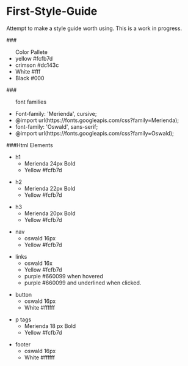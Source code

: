 # First-Style-Guide
<p>Attempt to make a style guide worth using. This is a work in progress.</P>
###<ul>Color Pallete
<li>yellow #fcfb7d</li> 
<li>crimson #dc143c</li>
<li>White #fff</li>
<li>Black #000</li></ul>

###<ul>font families
<li>Font-family: 'Merienda', cursive;</li>
<li>@import url(https://fonts.googleapis.com/css?family=Merienda);</li>
<li>font-family: 'Oswald', sans-serif;</li>
<li>@import url(https://fonts.googleapis.com/css?family=Oswald);</li></ul>

###Html Elements
<ul>
  <li>h1
    <ul>
      <li>Merienda 24px Bold</li>
      <li>Yellow #fcfb7d</li>
    </ul>
  </li>
</ul>
<ul>
  <li>h2
    <ul>
      <li>Merienda 22px Bold</li> 
      <li>Yellow #fcfb7d</li>
    </ul>
  </li>
</ul>
<ul>
  <li>h3 
    <ul>
      <li>Merienda 20px Bold</li> 
      <li>Yellow #fcfb7d</li>
    </ul>
  </li>
</ul>
<ul>
  <li>nav 
    <ul>
      <li>oswald 16px</li> 
      <li>Yellow #fcfb7d</li>
    </ul>
  </li>
</ul>
<ul>
  <li>links 
    <ul>
      <li>oswald 16x</li>
      <li>Yellow #fcfb7d</li>
        <li>purple #660099 when hovered</li>
        <li>purple #660099 and underlined when clicked.</li>
      </li>
    </ul>
  </li>  
</ul>
<ul>
  <li>button 
  <ul>
  <li>oswald 16px</li>
  <li>White #ffffff</li>
  </ul>
</ul>
<ul>
  <li>p tags
  <ul>
  <li>Merienda 18 px Bold</li>
  <li>Yellow #fcfb7d</li>
</ul>
</ul>
<ul>
  <li>footer 
  <ul>
  <li>oswald 16px</li>
  <li> White #ffffff</li>
  </ul>
</ul>
  
 






